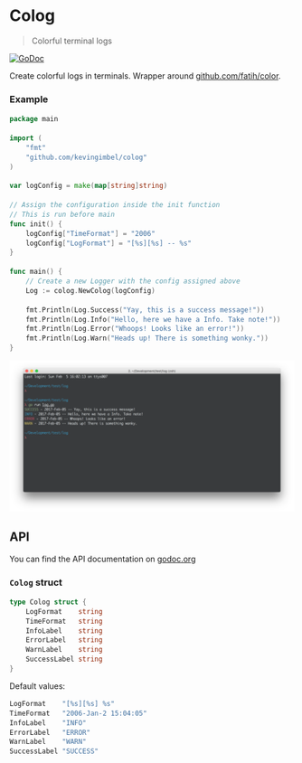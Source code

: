 # Colog
> Colorful terminal logs

[![GoDoc](https://godoc.org/github.com/kevingimbel/colog?status.svg)](https://godoc.org/github.com/kevingimbel/colog)

Create colorful logs in terminals. Wrapper around [github.com/fatih/color](https://github.com/fatih/color/).

### Example

```go
package main

import (
	"fmt"
	"github.com/kevingimbel/colog"
)

var logConfig = make(map[string]string)

// Assign the configuration inside the init function
// This is run before main
func init() {
	logConfig["TimeFormat"] = "2006"
	logConfig["LogFormat"] = "[%s][%s] -- %s"
}

func main() {
	// Create a new Logger with the config assigned above
	Log := colog.NewColog(logConfig)

	fmt.Println(Log.Success("Yay, this is a success message!"))
	fmt.Println(Log.Info("Hello, here we have a Info. Take note!"))
	fmt.Println(Log.Error("Whoops! Looks like an error!"))
	fmt.Println(Log.Warn("Heads up! There is something wonky."))
}
```

!["Colog example"](./.github/colog.png)

## API

You can find the API documentation on [godoc.org](https://godoc.org/github.com/kevingimbel/colog)

### `Colog` struct

```go
type Colog struct {
	LogFormat    string
	TimeFormat   string
	InfoLabel    string
	ErrorLabel   string
	WarnLabel    string
	SuccessLabel string
}
```

Default values:

```go
LogFormat    "[%s][%s] %s"
TimeFormat   "2006-Jan-2 15:04:05"
InfoLabel    "INFO"
ErrorLabel   "ERROR"
WarnLabel    "WARN"
SuccessLabel "SUCCESS"
```
